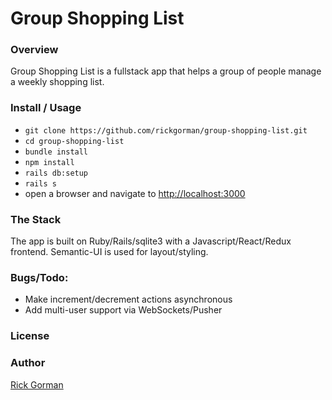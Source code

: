 # Group Shopping List

### Overview

Group Shopping List is a fullstack app that helps a group of people manage a weekly shopping list.

### Install / Usage

* `git clone https://github.com/rickgorman/group-shopping-list.git`
* `cd group-shopping-list`
* `bundle install`
* `npm install`
* `rails db:setup`
* `rails s`
* open a browser and navigate to [http://localhost:3000](http://localhost:3000)

### The Stack

The app is built on Ruby/Rails/sqlite3 with a Javascript/React/Redux frontend. Semantic-UI is used for layout/styling.

### Bugs/Todo:

* Make increment/decrement actions asynchronous
* Add multi-user support via WebSockets/Pusher

### License

### Author

[Rick Gorman](https://github.com/rickgorman)
